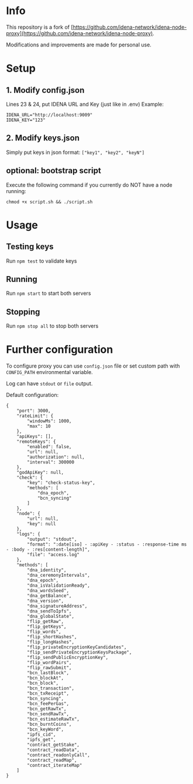 # Info

This repository is a fork of [https://github.com/idena-network/idena-node-proxy](https://github.com/idena-network/idena-node-proxy).

Modifications and improvements are made for personal use.

# Setup

## 1. Modify config.json
Lines 23 & 24, put IDENA URL and Key (just like in .env)
Example:
```
IDENA_URL="http://localhost:9009"
IDENA_KEY="123"
```

## 2. Modify keys.json
Simply put keys in json format:
`["key1", "key2", "keyN"]`

## optional: bootstrap script
Execute the following command if you currently do NOT have a node running:
```
chmod +x script.sh && ./script.sh
```

# Usage

## Testing keys
Run `npm test` to validate keys

## Running
Run `npm start` to start both servers

## Stopping
Run `npm stop all` to stop both servers

# Further configuration

To configure proxy you can use `config.json` file or set custom path with `CONFIG_PATH` environmental variable.

Log can have `stdout` or `file` output.

Default configuration:

```
{
    "port": 3000,
    "rateLimit": {
        "windowMs": 1000,
        "max": 10
    },
    "apiKeys": [],
    "remoteKeys": {
        "enabled": false,
        "url": null,
        "authorization": null,
        "interval": 300000
    },
    "godApiKey": null,
    "check": {
        "key": "check-status-key",
        "methods": [
            "dna_epoch",
            "bcn_syncing"
        ]
    },
    "node": {
        "url": null,
        "key": null
    },
    "logs": {
        "output": "stdout",
        "format": ":date[iso] - :apiKey - :status - :response-time ms - :body - :res[content-length]",
        "file": "access.log"
    },
    "methods": [
        "dna_identity",
        "dna_ceremonyIntervals",
        "dna_epoch",
        "dna_isValidationReady",
        "dna_wordsSeed",
        "dna_getBalance",
        "dna_version",
        "dna_signatureAddress",
        "dna_sendToIpfs",
        "dna_globalState",
        "flip_getRaw",
        "flip_getKeys",
        "flip_words",
        "flip_shortHashes",
        "flip_longHashes",
        "flip_privateEncryptionKeyCandidates",
        "flip_sendPrivateEncryptionKeysPackage",
        "flip_sendPublicEncryptionKey",
        "flip_wordPairs",
        "flip_rawSubmit",
        "bcn_lastBlock",
        "bcn_blockAt",
        "bcn_block",
        "bcn_transaction",
        "bcn_txReceipt",
        "bcn_syncing",
        "bcn_feePerGas",
        "bcn_getRawTx",
        "bcn_sendRawTx",
        "bcn_estimateRawTx",
        "bcn_burntCoins",
        "bcn_keyWord",
        "ipfs_cid",
        "ipfs_get",
        "contract_getStake",
        "contract_readData",
        "contract_readonlyCall",
        "contract_readMap",
        "contract_iterateMap"
    ]
}
```
